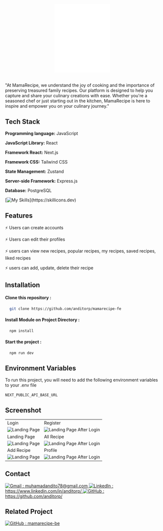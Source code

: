 <p align="center">
  <img src="./public/logo (2).png" alt="Logo">
</p>

##

"At MamaRecipe, we understand the joy of cooking and the importance of preserving treasured family recipes. Our platform is designed to help you capture and share your culinary creations with ease. Whether you're a seasoned chef or just starting out in the kitchen, MamaRecipe is here to inspire and empower you on your culinary journey."

## Tech Stack

**Programming language:** JavaScript

**JavaScript Library:** React

**Framework React:** Next.js

**Framework CSS:** Tailwind CSS

**State Management:** Zustand

**Server-side Framework:** Express.js

**Database:** PostgreSQL

[![My Skills](https://skillicons.dev/icons?i=js,react,next,tailwind,express,postgres,vercel,)](https://skillicons.dev)

## Features

⚡ Users can create accounts

⚡ Users can edit their profiles

⚡ users can view new recipes, popular recipes, my recipes, saved recipes, liked recipes

⚡ users can add, update, delete their recipe

## Installation

#### Clone this repository :

```bash
  git clone https://github.com/anditorp/mamarecipe-fe
```

#### Install Module on Project Directory :

```bash
  npm install
```

#### Start the project :

```bash
  npm run dev
```

## Environment Variables

To run this project, you will need to add the following environment variables to your .env file

`NEXT_PUBLIC_API_BASE_URL`

## Screenshot

<p align="center" display=flex>

<table>
<tr>
    <td>Login</td>
    <td>Register</td>
  </tr>
 <tr>
    <td><image src="./public/login.png" alt="Landing Page" width=100%></td>
    <td><image src="./public/register.png" alt="Landing Page After Login" width=100%/></td>
  </tr>
<tr>
    <td>Landing Page</td>
    <td>All Recipe</td>
  </tr>
 <tr>
    <td><image src="./public/landing-page.png" alt="Landing Page" width=100%></td>
    <td><image src="./public/all-recipe.png" alt="Landing Page After Login" width=100%/></td>
  </tr>
<tr>
    <td>Add Recipe</td>
    <td>Profile</td>
  </tr>
 <tr>
    <td><image src="./public/add-recipe.png" alt="Landing Page" width=100%></td>
    <td><image src="./public/profile.png" alt="Landing Page After Login" width=100%/></td>
  </tr>
   
</table>  
</p>

## Contact

<a href="mailto:muhamadandito78@gmail.com">
  <img src="https://skillicons.dev/icons?i=gmail" alt="Gmail" style="width: 15px; height: 15px;"> : muhamadandito78@gmail.com
</a>

<a href="https://www.linkedin.com/in/anditorp/">
  <img src="https://skillicons.dev/icons?i=linkedin" alt="LinkedIn" style="width: 15px; height: 15px;"> : https://www.linkedin.com/in/anditorp/
</a>

<a href="https://github.com/anditorp">
  <img src="https://skillicons.dev/icons?i=github" alt="GitHub" style="width: 15px; height: 15px;"> : https://github.com/anditorp/
</a>

## Related Project

<a href="https://github.com/anditorp/mamarecipe-be">
  <img src="https://skillicons.dev/icons?i=github" alt="GitHub" style="width: 15px; height: 15px;"> : mamarecipe-be
</a>

